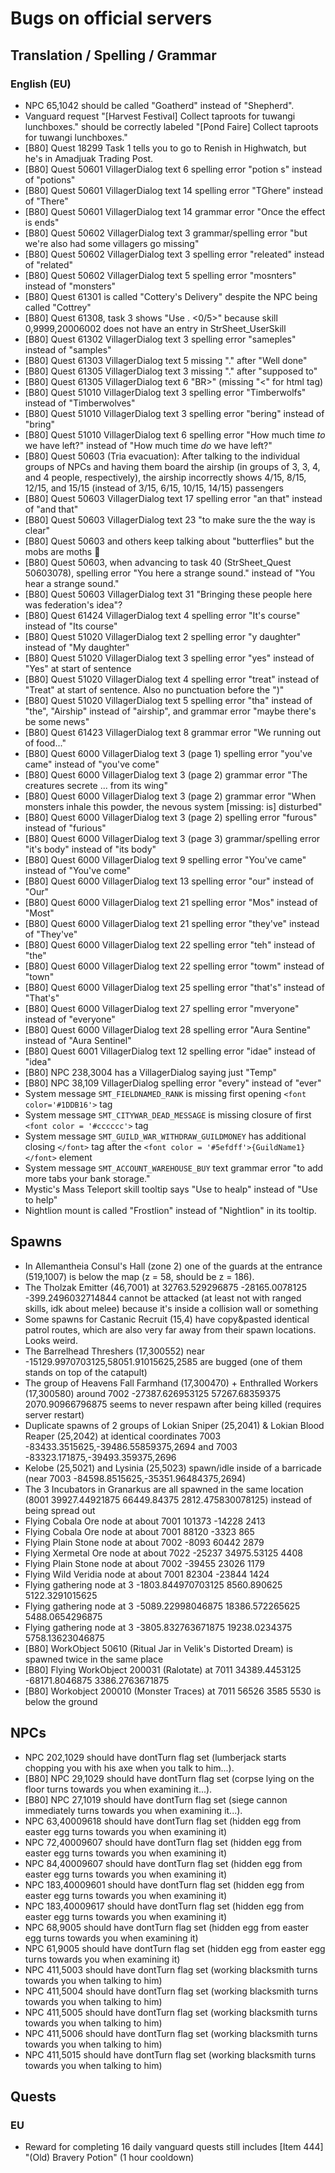 # Bugs on official servers
## Translation / Spelling / Grammar
### English (EU)
- NPC 65,1042 should be called "Goatherd" instead of "Shepherd".
- Vanguard request "[Harvest Festival] Collect taproots for tuwangi lunchboxes." should be correctly labeled "[Pond Faire] Collect taproots for tuwangi lunchboxes."
- [B80] Quest 18299 Task 1 tells you to go to Renish in Highwatch, but he's in Amadjuak Trading Post.
- [B80] Quest 50601 VillagerDialog text 6 spelling error "potion s" instead of "potions"
- [B80] Quest 50601 VillagerDialog text 14 spelling error "TGhere" instead of "There"
- [B80] Quest 50601 VillagerDialog text 14 grammar error "Once the effect is ends"
- [B80] Quest 50602 VillagerDialog text 3 grammar/spelling error "but we're also had some villagers go missing"
- [B80] Quest 50602 VillagerDialog text 3 spelling error "releated" instead of "related"
- [B80] Quest 50602 VillagerDialog text 5 spelling error "mosnters" instead of "monsters"
- [B80] Quest 61301 is called "Cottery's Delivery" despite the NPC being called "Cottrey"
- [B80] Quest 61308, task 3 shows "Use . <0/5>" because skill 0,9999,20006002 does not have an entry in StrSheet_UserSkill
- [B80] Quest 61302 VillagerDialog text 3 spelling error "sameples" instead of "samples"
- [B80] Quest 61303 VillagerDialog text 5 missing "." after "Well done"
- [B80] Quest 61305 VillagerDialog text 3 missing "." after "supposed to"
- [B80] Quest 61305 VillagerDialog text 6 "BR>" (missing "<" for html tag)
- [B80] Quest 51010 VillagerDialog text 3 spelling error "Timberwolfs" instead of "Timberwolves"
- [B80] Quest 51010 VillagerDialog text 3 spelling error "bering" instead of "bring"
- [B80] Quest 51010 VillagerDialog text 6 spelling error "How much time _to_ we have left?" instead of "How much time _do_ we have left?"
- [B80] Quest 50603 (Tria evacuation): After talking to the individual groups of NPCs and having them board the airship (in groups of 3, 3, 4, and 4 people, respectively), the airship incorrectly shows 4/15, 8/15, 12/15, and 15/15 (instead of 3/15, 6/15, 10/15, 14/15) passengers
- [B80] Quest 50603 VillagerDialog text 17 spelling error "an that" instead of "and that"
- [B80] Quest 50603 VillagerDialog text 23 "to make sure the the way is clear"
- [B80] Quest 50603 and others keep talking about "butterflies" but the mobs are moths :thinking:
- [B80] Quest 50603, when advancing to task 40 (StrSheet_Quest 50603078), spelling error "You here a strange sound." instead of "You hear a strange sound."
- [B80] Quest 50603 VillagerDialog text 31 "Bringing these people here was federation's idea"?
- [B80] Quest 61424 VillagerDialog text 4 spelling error "It's course" instead of "Its course"
- [B80] Quest 51020 VillagerDialog text 2 spelling error "y daughter" instead of "My daughter"
- [B80] Quest 51020 VillagerDialog text 3 spelling error "yes" instead of "Yes" at start of sentence
- [B80] Quest 51020 VillagerDialog text 4 spelling error "treat" instead of "Treat" at start of sentence. Also no punctuation before the ")"
- [B80] Quest 51020 VillagerDialog text 5 spelling error "tha" instead of "the", "Airship" instead of "airship", and grammar error "maybe there's be some news"
- [B80] Quest 61423 VillagerDialog text 8 grammar error "We running out of food..."
- [B80] Quest 6000 VillagerDialog text 3 (page 1) spelling error "you've came" instead of "you've come"
- [B80] Quest 6000 VillagerDialog text 3 (page 2) grammar error "The creatures secrete ... from its wing"
- [B80] Quest 6000 VillagerDialog text 3 (page 2) grammar error "When monsters inhale this powder, the nevous system [missing: is] disturbed"
- [B80] Quest 6000 VillagerDialog text 3 (page 2) spelling error "furous" instead of "furious"
- [B80] Quest 6000 VillagerDialog text 3 (page 3) grammar/spelling error "it's body" instead of "its body"
- [B80] Quest 6000 VillagerDialog text 9 spelling error "You've came" instead of "You've come"
- [B80] Quest 6000 VillagerDialog text 13 spelling error "our" instead of "Our"
- [B80] Quest 6000 VillagerDialog text 21 spelling error "Mos" instead of "Most"
- [B80] Quest 6000 VillagerDialog text 21 spelling error "they've" instead of "They've"
- [B80] Quest 6000 VillagerDialog text 22 spelling error "teh" instead of "the"
- [B80] Quest 6000 VillagerDialog text 22 spelling error "towm" instead of "town"
- [B80] Quest 6000 VillagerDialog text 25 spelling error "that's" instead of "That's"
- [B80] Quest 6000 VillagerDialog text 27 spelling error "mveryone" instead of "everyone"
- [B80] Quest 6000 VillagerDialog text 28 spelling error "Aura Sentine" instead of "Aura Sentinel"
- [B80] Quest 6001 VillagerDialog text 12 spelling error "idae" instead of "idea"
- [B80] NPC 238,3004 has a VillagerDialog saying just "Temp"
- [B80] NPC 38,109 VillagerDialog spelling error "every" instead of "ever"
- System message `SMT_FIELDNAMED_RANK` is missing first opening `<font color='#1DDB16'>` tag
- System message `SMT_CITYWAR_DEAD_MESSAGE` is missing closure of first `<font color = '#cccccc'>` tag
- System message `SMT_GUILD_WAR_WITHDRAW_GUILDMONEY` has additional closing `</font>` tag after the `<font color = '#5efdff'>{GuildName1}</font>` element
- System message `SMT_ACCOUNT_WAREHOUSE_BUY` text grammar error "to add more tabs your bank storage."
- Mystic's Mass Teleport skill tooltip says "Use to healp" instead of "Use to help"
- Nightlion mount is called "Frostlion" instead of "Nightlion" in its tooltip.

## Spawns
- In Allemantheia Consul's Hall (zone 2) one of the guards at the entrance (519,1007) is below the map (z = 58, should be z = 186).
- The Tholzak Emitter (46,7001) at 32763.529296875 -28165.0078125 -399.2496032714844 cannot be attacked (at least not with ranged skills, idk about melee) because it's inside a collision wall or something
- Some spawns for Castanic Recruit (15,4) have copy&pasted identical patrol routes, which are also very far away from their spawn locations. Looks weird.
- The Barrelhead Threshers (17,300552) near -15129.9970703125,58051.91015625,2585 are bugged (one of them stands on top of the catapult)
- The group of Heavens Fall Farmhand (17,300470) + Enthralled Workers (17,300580) around 7002 -27387.626953125 57267.68359375 2070.90966796875 seems to never respawn after being killed (requires server restart)
- Duplicate spawns of 2 groups of Lokian Sniper (25,2041) & Lokian Blood Reaper (25,2042) at identical coordinates 7003 -83433.3515625,-39486.55859375,2694 and 7003 -83323.171875,-39493.359375,2696
- Kelobe (25,5021) and Lysinia (25,5023) spawn/idle inside of a barricade (near 7003 -84598.8515625,-35351.96484375,2694)
- The 3 Incubators in Granarkus are all spawned in the same location (8001 39927.44921875 66449.84375 2812.475830078125) instead of being spread out
- Flying Cobala Ore node at about 7001 101373 -14228 2413
- Flying Cobala Ore node at about 7001 88120 -3323 865
- Flying Plain Stone node at about 7002 -8093 60442 2879
- Flying Xermetal Ore node at about 7022 -25237 34975.53125 4408
- Flying Plain Stone node at about 7002 -39455 23026 1179
- Flying Wild Veridia node at about 7001 82304 -23844 1424
- Flying gathering node at 3 -1803.844970703125 8560.890625 5122.3291015625
- Flying gathering node at 3 -5089.22998046875 18386.572265625 5488.0654296875
- Flying gathering node at 3 -3805.832763671875 19238.0234375 5758.13623046875
- [B80] WorkObject 50610 (Ritual Jar in Velik's Distorted Dream) is spawned twice in the same place
- [B80] Flying WorkObject 200031 (Ralotate) at 7011 34389.4453125 -68171.8046875 3386.2763671875
- [B80] Workobject 200010 (Monster Traces) at 7011 56526 3585 5530 is below the ground

## NPCs
- NPC 202,1029 should have dontTurn flag set (lumberjack starts chopping you with his axe when you talk to him...).
- [B80] NPC 29,1029 should have dontTurn flag set (corpse lying on the floor turns towards you when examining it...).
- [B80] NPC 27,1019 should have dontTurn flag set (siege cannon immediately turns towards you when examining it...).
- NPC 63,40009618 should have dontTurn flag set (hidden egg from easter egg turns towards you when examining it)
- NPC 72,40009607 should have dontTurn flag set (hidden egg from easter egg turns towards you when examining it)
- NPC 84,40009607 should have dontTurn flag set (hidden egg from easter egg turns towards you when examining it)
- NPC 183,40009601 should have dontTurn flag set (hidden egg from easter egg turns towards you when examining it)
- NPC 183,40009617 should have dontTurn flag set (hidden egg from easter egg turns towards you when examining it)
- NPC 68,9005 should have dontTurn flag set (hidden egg from easter egg turns towards you when examining it)
- NPC 61,9005 should have dontTurn flag set (hidden egg from easter egg turns towards you when examining it)
- NPC 411,5003 should have dontTurn flag set (working blacksmith turns towards you when talking to him)
- NPC 411,5004 should have dontTurn flag set (working blacksmith turns towards you when talking to him)
- NPC 411,5005 should have dontTurn flag set (working blacksmith turns towards you when talking to him)
- NPC 411,5006 should have dontTurn flag set (working blacksmith turns towards you when talking to him)
- NPC 411,5015 should have dontTurn flag set (working blacksmith turns towards you when talking to him)

## Quests
### EU
- Reward for completing 16 daily vanguard quests still includes [Item 444] "(Old) Bravery Potion" (1 hour cooldown)
